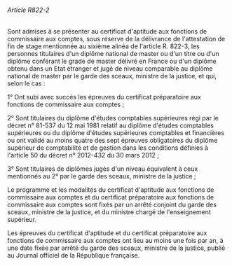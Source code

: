 ###### Article R822-2

Sont admises à se présenter au certificat d'aptitude aux fonctions de commissaire aux comptes, sous réserve de la délivrance de l'attestation de fin de stage mentionnée au sixième alinéa de l'article R. 822-3, les personnes titulaires d'un diplôme national de master ou d'un titre ou d'un diplôme conférant le grade de master délivré en France ou d'un diplôme obtenu dans un Etat étranger et jugé de niveau comparable au diplôme national de master par le garde des sceaux, ministre de la justice, et qui, selon le cas :

1° Ont subi avec succès les épreuves du certificat préparatoire aux fonctions de commissaire aux comptes ;

2° Sont titulaires du diplôme d'études comptables supérieures régi par le décret n° 81-537 du 12 mai 1981 relatif au diplôme d'études comptables supérieures ou du diplôme d'études supérieures comptables et financières ou ont validé au moins quatre des sept épreuves obligatoires du diplôme supérieur de comptabilité et de gestion dans les conditions définies à l'article 50 du décret n° 2012-432 du 30 mars 2012 ;

3° Sont titulaires de diplômes jugés d'un niveau équivalent à ceux mentionnés au 2° par le garde des sceaux, ministre de la justice ;

Le programme et les modalités du certificat d'aptitude aux fonctions de commissaire aux comptes et du certificat préparatoire aux fonctions de commissaire aux comptes sont fixés par un arrêté conjoint du garde des sceaux, ministre de la justice, et du ministre chargé de l'enseignement supérieur.

Les épreuves du certificat d'aptitude et du certificat préparatoire aux fonctions de commissaire aux comptes ont lieu au moins une fois par an, à une date fixée par arrêté du garde des sceaux, ministre de la justice, publié au Journal officiel de la République française.

